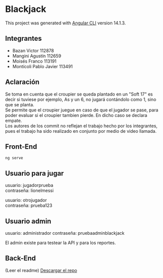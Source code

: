 # Blackjack

This project was generated with [Angular CLI](https://github.com/angular/angular-cli) version 14.1.3.

## Integrantes

- Bazan Victor 112878
- Mangini Agustín 112659 
- Moisés Franco 113191 
- Montícoli Pablo Javier 113491

## Aclaración

Se toma en cuenta que el croupier se queda plantado en un "Soft 17" es decir si tuviese por ejemplo, As y un 6, no jugará contándolo como 1, sino que se planta.  
Se permite que el croupier juegue en caso de que el jugador se pase, para poder evaluar si el croupier tambien pierde. En dicho caso se declara empate.  
Los autores de los commit no reflejan el trabajo hecho por los integrantes, pues el trabajo ha sido realizado en conjunto por medio de video llamada.  

## Front-End

`ng serve`

## Usuario para jugar

usuario: jugadorprueba  
contraseña: lionelmessi

usuario: otrojugador  
contraseña: prueba123

## Usuario admin

usuario: administrador
contraseña: pruebaadminblackjack 

El admin existe para testear la API y para los reportes.

## Back-End

(Leer el readme)
[Descargar el repo](https://github.com/Manyo9/TUPBlackjackBack)
